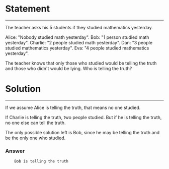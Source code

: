 # Statement
---
The teacher asks his 5 students if they studied mathematics yesterday.

Alice: "Nobody studied math yesterday".
Bob: "1 person studied math yesterday".
Charlie: "2 people studied math yesterday".
Dan: "3 people studied mathematics yesterday".
Eva: "4 people studied mathematics yesterday".

The teacher knows that only those who studied would be telling the truth and those who didn't would be lying. Who is telling the truth?

# Solution
---
If we assume Alice is telling the truth, that means no one studied.

If Charlie is telling the truth, two people studied. But if he is telling the truth, no one else can tell the truth.

The only possible solution left is Bob, since he may be telling the truth and be the only one who studied.
### Answer
        Bob is telling the truth